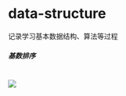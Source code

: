# data-structure
记录学习基本数据结构、算法等过程

<h5>基数排序</h5><br>
<img src=https://user-images.githubusercontent.com/67896996/228204717-64400238-fda3-4360-9c40-53c9cb49ef8e.gif />
